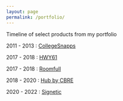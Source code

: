 ```yaml
---
layout: page
permalink: /portfolio/
---
```

Timeline of select products from my portfolio

2011 - 2013 : [CollegeSnapps](/portfolio/projects/collegesnapps.html)

2017 - 2018 : [HWY61](/portfolio/projects/hwy61.html)

2017 - 2018 : [Roomfull](/portfolio/projects/roomfull.html)

2018 - 2020 : [Hub by CBRE](/portfolio/projects/hub.html)

2020 - 2022 : [Signetic](/portfolio/projects/signetic.html)
